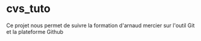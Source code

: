 # cvs_tuto
Ce projet nous permet de suivre la formation d'arnaud mercier sur l'outil Git et la plateforme Github
